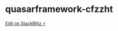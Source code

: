 # quasarframework-cfzzht

[Edit on StackBlitz ⚡️](https://stackblitz.com/edit/quasarframework-cfzzht)